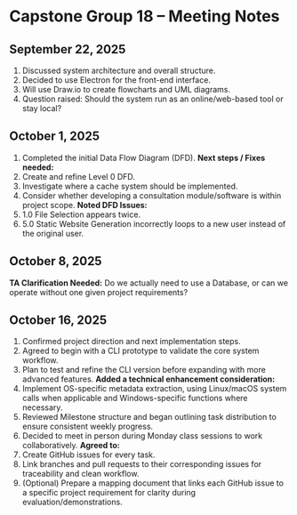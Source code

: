 # Capstone Group 18 – Meeting Notes

## September 22, 2025
1. Discussed system architecture and overall structure.
2. Decided to use Electron for the front-end interface.
3. Will use Draw.io to create flowcharts and UML diagrams.
4. Question raised: Should the system run as an online/web-based tool or stay local?

## October 1, 2025
1. Completed the initial Data Flow Diagram (DFD).
**Next steps / Fixes needed:**
1. Create and refine Level 0 DFD.
2. Investigate where a cache system should be implemented.
3. Consider whether developing a consultation module/software is within project scope.
**Noted DFD Issues:**
1. 1.0 File Selection appears twice.
2. 5.0 Static Website Generation incorrectly loops to a new user instead of the original user.

## October 8, 2025
**TA Clarification Needed:**
Do we actually need to use a Database, or can we operate without one given project requirements?

## October 16, 2025
1. Confirmed project direction and next implementation steps.
2. Agreed to begin with a CLI prototype to validate the core system workflow.
3. Plan to test and refine the CLI version before expanding with more advanced features.
**Added a technical enhancement consideration:**
1. Implement OS-specific metadata extraction, using Linux/macOS system calls when applicable and Windows-specific functions where necessary.
2. Reviewed Milestone structure and began outlining task distribution to ensure consistent weekly progress.
3. Decided to meet in person during Monday class sessions to work collaboratively.
**Agreed to:**
1. Create GitHub issues for every task.
2. Link branches and pull requests to their corresponding issues for traceability and clean workflow.
3. (Optional) Prepare a mapping document that links each GitHub issue to a specific project requirement for clarity during evaluation/demonstrations.